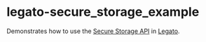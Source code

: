 # legato-secure_storage_example

Demonstrates how to use the [Secure Storage API](http://legato.io/legato-docs/latest/c_secStore.html) in [Legato](http://legato.io).
